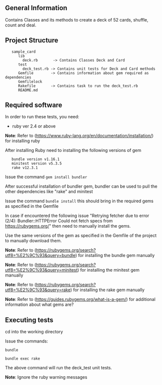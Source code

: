## General Information
Contains Classes and its methods to create a deck of 52 cards, shuffle, count and deal. 


## Project Structure
       sample_card
          lib
            deck.rb       -> Contains Classes Deck and Card
          test
            deck_test.rb -> Contains unit tests for Deck and Card methods
          Gemfile        -> Contains information about gem required as dependencies     
          Gemfilelock
          Rakefile       -> Contains task to run the deck_test.rb
          README.md       
              

## Required software
In order to run these tests, you need:

* ruby ver 2.4 or above

 **Note**: Refer to (https://www.ruby-lang.org/en/documentation/installation/) for installing ruby 
 
After installing Ruby need to installing the following versions of gem

       bundle version v1.16.1
       minitest version v5.3.5
       rake v12.3.1

Issue the command `gem install bundler`

After successful installation of bundler gem, bundler can be used to pull the other dependencies like "rake" and minitest

Issue the command `bundle install` this should bring in the required gems as specified in the Gemfile

In case if encountered the following issue "Retrying fetcher due to error (2/4): Bundler::HTTPError Could not fetch specs from https://rubygems.org/" then need to manually install the gems.
 
Use the same versions of the gem as specified in the Gemfile of the project to manually download them.


 **Note**: Refer to (https://rubygems.org/search?utf8=%E2%9C%93&query=bundle) for installing the bundle gem manually
 
 **Note**: Refer to (https://rubygems.org/search?utf8=%E2%9C%93&query=minitest) for installing the minitest gem manually
 
 **Note**: Refer to (https://rubygems.org/search?utf8=%E2%9C%93&query=rake) for installing the rake gem manually
 
 **Note**: Refer to (https://guides.rubygems.org/what-is-a-gem/) for additional information about what gems are?
   

## Executing tests

cd into the working directory

Issue the commands:
 
`bundle`

`bundle exec rake`

The above command will run the deck_test unit tests.

  **Note**: Ignore the ruby warning messages
